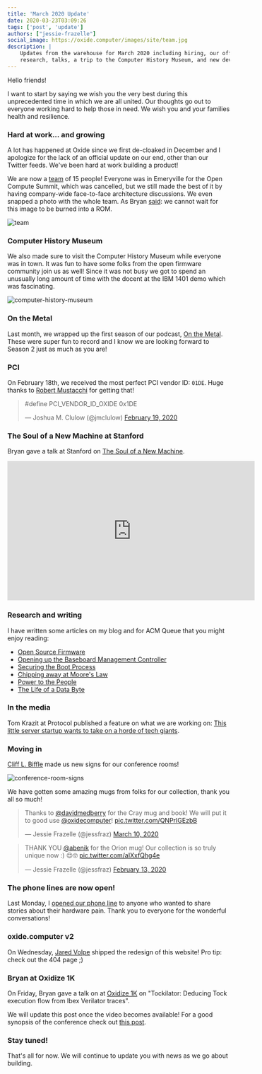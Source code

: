 ```yaml
---
title: 'March 2020 Update'
date: 2020-03-23T03:09:26
tags: ['post', 'update']
authors: ["jessie-frazelle"]
social_image: https://oxide.computer/images/site/team.jpg
description: |
    Updates from the warehouse for March 2020 including hiring, our office, 
    research, talks, a trip to the Computer History Museum, and new developments.
---
```


Hello friends!

I want to start by saying we wish you the very best during this unprecedented time
in which we are all united. 
Our thoughts go out to everyone working hard to help those in need. 
We wish you and your families health and resilience.

### Hard at work... and growing

A lot has happened at Oxide since we first de-cloaked in December and I apologize 
for the lack of an official update on our end, other than our Twitter feeds. We've
been hard at work building a product!

We are now a [team](/team) of 15 people! 
Everyone was in Emeryville for the 
Open Compute Summit, which was cancelled, but we still made the best of it by 
having company-wide face-to-face architecture discussions. We even snapped a 
photo with the whole team. As Bryan 
[said](https://twitter.com/bcantrill/status/1237463119581949953): we cannot 
wait for this image to be burned into a ROM.

![team](/images/site/team.jpg)

### Computer History Museum

We also made sure to visit the Computer History Museum while everyone
was in town. It was fun to have some folks from the open firmware community
join us as well! Since it was not busy we got to spend an unusually long amount 
of time with the docent at the IBM 1401 demo which was fascinating.

![computer-history-museum](/images/blog/computer-history-museum.jpg)

### On the Metal

Last month, we wrapped up the first season of our podcast, 
[On the Metal](https://oxide.computer/podcast/). These were super fun to 
record and I know we are looking forward to Season 2 just as much as you are!

### PCI

On February 18th, we received the most perfect PCI vendor ID: `01DE`. 
Huge thanks to [Robert Mustacchi](https://twitter.com/rmustacc) for getting that!

<div class="my-8">
  <blockquote class="twitter-tweet"><p lang="ca" dir="ltr">#​define PCI_VENDOR_ID_OXIDE 0x1DE</p>&mdash; Joshua M. Clulow (@jmclulow) <a href="https://twitter.com/jmclulow/status/1229923714218594305?ref_src=twsrc%5Etfw">February 19, 2020</a></blockquote> 
  <script async src="https://platform.twitter.com/widgets.js" charset="utf-8"></script>
</div>

### The Soul of a New Machine at Stanford

Bryan gave a talk at Stanford on [The Soul of a New Machine](https://www.youtube.com/watch?v=vvZA9n3e5pc).

<div class="my-8">
  <iframe class="max-w-full" width="560" height="315" src="https://www.youtube.com/embed/vvZA9n3e5pc" frameborder="0" allow="accelerometer; autoplay; encrypted-media; gyroscope; picture-in-picture" allowfullscreen></iframe>
</div>

### Research and writing

I have written some articles on my blog and for ACM Queue that you might 
enjoy reading:

- [Open Source Firmware](https://cacm.acm.org/magazines/2019/10/239673-open-source-firmware/fulltext)
- [Opening up the Baseboard Management Controller](https://cacm.acm.org/magazines/2020/2/242346-opening-up-the-baseboard-management-controller/fulltext)
- [Securing the Boot Process](https://cacm.acm.org/magazines/2020/3/243026-securing-the-boot-process/fulltext)
- [Chipping away at Moore's Law](https://queue.acm.org/detail.cfm?id=3388515)
- [Power to the People](https://blog.jessfraz.com/post/power-to-the-people/)
- [The Life of a Data Byte](https://blog.jessfraz.com/post/the-life-of-a-data-byte/)

### In the media

Tom Krazit at Protocol published a feature on what we are working on: 
[This little server startup wants to take on a horde of tech giants](https://www.protocol.com/oxide-computer-cloud-server).

### Moving in

[Cliff L. Biffle](http://cliffle.com/) made us new signs for our conference rooms!

![conference-room-signs](/images/blog/conference-room-signs.jpg)

We have gotten some amazing mugs from folks for our collection, thank you all
so much! 

<div class="grid grid-cols-1 row-gap-4 lg:gap-8 md:grid-cols-2 mt-4">
  <div class="col-span-1 flex justify-center items-center">
    <blockquote class="twitter-tweet"><p lang="en" dir="ltr">Thanks to <a href="https://twitter.com/davidmedberry?ref_src=twsrc%5Etfw">@davidmedberry</a> for the Cray mug and book! We will put it to good use <a href="https://twitter.com/oxidecomputer?ref_src=twsrc%5Etfw">@oxidecomputer</a>! <a href="https://t.co/QNPrIGEzbB">pic.twitter.com/QNPrIGEzbB</a></p>&mdash; Jessie Frazelle (@jessfraz) <a href="https://twitter.com/jessfraz/status/1237463947604668416?ref_src=twsrc%5Etfw">March 10, 2020</a></blockquote> <script async src="https://platform.twitter.com/widgets.js" charset="utf-8"></script>
  </div>

  <div class="col-span-1 flex justify-center items-center">
    <blockquote class="twitter-tweet"><p lang="en" dir="ltr">THANK YOU <a href="https://twitter.com/abenik?ref_src=twsrc%5Etfw">@abenik</a> for the Orion mug! Our collection is so truly unique now :) 😍🤓 <a href="https://t.co/aIXxfQhg4e">pic.twitter.com/aIXxfQhg4e</a></p>&mdash; Jessie Frazelle (@jessfraz) <a href="https://twitter.com/jessfraz/status/1228022420633636864?ref_src=twsrc%5Etfw">February 13, 2020</a></blockquote> <script async src="https://platform.twitter.com/widgets.js" charset="utf-8"></script>
  </div>
</div>

### The phone lines are now open!

Last Monday, I [opened our phone line](https://twitter.com/jessfraz/status/1239584753205923841) 
to anyone who wanted to share stories about their hardware pain. Thank you to everyone for 
the wonderful conversations!

### oxide.computer v2

On Wednesday, [Jared Volpe](https://twitter.com/plainspace) 
shipped the redesign of this website! Pro tip: check out the 404 page ;) 

### Bryan at Oxidize 1K

On Friday, Bryan gave a talk on at 
[Oxidize 1K](https://oxidizeconf.com/oxidize-1k/) on 
"Tockilator: Deducing Tock execution flow
from Ibex Verilator traces".

We will update this post once the video becomes available! For a good synopsis
of the conference check out [this post](https://pramode.in/2020/03/21/oxidize1k-a-remote-rustlang-embedded-conference/).

### Stay tuned!

That's all for now. We will continue to update you with news as we go about building.
